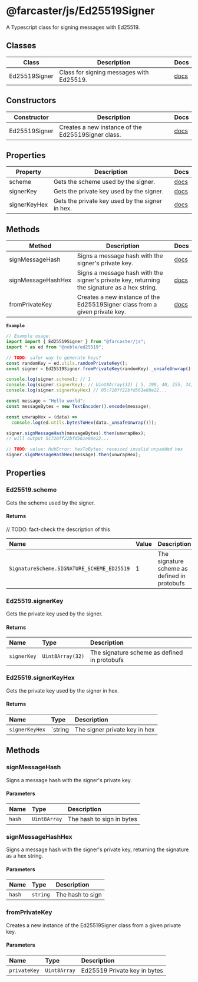 # @farcaster/js/Ed25519Signer

A Typescript class for signing messages with Ed25519.

## Classes

| Class         | Description                              | Docs                            |
| ------------- | ---------------------------------------- | ------------------------------- |
| Ed25519Signer | Class for signing messages with Ed25519. | [docs](./docs/Ed25519Signer.md) |

## Constructors

| Constructor   | Description                                        | Docs                                        |
| ------------- | -------------------------------------------------- | ------------------------------------------- |
| Ed25519Signer | Creates a new instance of the Ed25519Signer class. | [docs](./docs/Ed25519Signer.md#constructor) |

## Properties

| Property     | Description                                     | Docs                                         |
| ------------ | ----------------------------------------------- | -------------------------------------------- |
| scheme       | Gets the scheme used by the signer.             | [docs](./docs/Ed25519Signer.md#scheme)       |
| signerKey    | Gets the private key used by the signer.        | [docs](./docs/Ed25519Signer.md#signerkey)    |
| signerKeyHex | Gets the private key used by the signer in hex. | [docs](./docs/Ed25519Signer.md#signerkeyhex) |

## Methods

| Method             | Description                                                                                  | Docs                                               |
| ------------------ | -------------------------------------------------------------------------------------------- | -------------------------------------------------- |
| signMessageHash    | Signs a message hash with the signer's private key.                                          | [docs](./docs/Ed25519Signer.md#signmessagehash)    |
| signMessageHashHex | Signs a message hash with the signer's private key, returning the signature as a hex string. | [docs](./docs/Ed25519Signer.md#signmessagehashhex) |
| fromPrivateKey     | Creates a new instance of the Ed25519Signer class from a given private key.                  | [docs](./docs/Ed25519Signer.md#fromprivatekey)     |

**`Example`**

```ts
// Example usage:
import import { Ed25519Signer } from "@farcaster/js";
import * as ed from "@noble/ed25519";

// TODO: safer way to generate keys?
const randomKey = ed.utils.randomPrivateKey();
const signer = Ed25519Signer.fromPrivateKey(randomKey)._unsafeUnwrap();

console.log(signer.scheme); // 1
console.log(signer.signerKey); // Uint8Array(32) [ 5, 199, 40, 255, 34, ...]
console.log(signer.signerKeyHex) // 05c728ff22bfd561e88e22...

const message = "Hello world";
const messageBytes = new TextEncoder().encode(message);

const unwrapHex = (data) =>
  console.log(ed.utils.bytesToHex(data._unsafeUnwrap()));

signer.signMessageHash(messageBytes).then(unwrapHex);
// will output 5c728ff22bfd561e88e22...

// TODO: value: HubError: hexToBytes: received invalid unpadded hex
signer.signMessageHashHex(message).then(unwrapHex);
```

## Properties

### Ed25519.scheme

Gets the scheme used by the signer.

#### Returns

// TODO: fact-check the description of this

| Name                                       | Value | Description                                  |
| :----------------------------------------- | :---- | :------------------------------------------- |
| `SignatureScheme.SIGNATURE_SCHEME_ED25519` | 1     | The signature scheme as defined in protobufs |

### Ed25519.signerKey

Gets the private key used by the signer.

#### Returns

| Name        | Type             | Description                                  |
| :---------- | :--------------- | :------------------------------------------- |
| `signerKey` | `Uint8Array(32)` | The signature scheme as defined in protobufs |

### Ed25519.signerKeyHex

Gets the private key used by the signer in hex.

#### Returns

| Name           | Type    | Description                   |
| :------------- | :------ | :---------------------------- |
| `signerKeyHex` | `string | The signer private key in hex |

## Methods

### signMessageHash

Signs a message hash with the signer's private key.

#### Parameters

| Name   | Type         | Description               |
| :----- | :----------- | :------------------------ |
| `hash` | `Uint8Array` | The hash to sign in bytes |

### signMessageHashHex

Signs a message hash with the signer's private key, returning the signature as a hex string.

#### Parameters

| Name   | Type     | Description      |
| :----- | :------- | :--------------- |
| `hash` | `string` | The hash to sign |

### fromPrivateKey

Creates a new instance of the Ed25519Signer class from a given private key.

#### Parameters

| Name         | Type         | Description                  |
| :----------- | :----------- | :--------------------------- |
| `privateKey` | `Uint8Array` | Ed25519 Private key in bytes |
